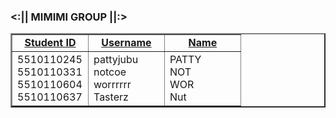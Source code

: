 <html>
<body>
 <h3><:|| MIMIMI GROUP ||:> </h3>
  <table  width="50%" border="2" cellspacing="3" cellpadding="0">
    <tr>
           <td width="33%">
               <div align="center"><b><u>Student ID</b></u></div>
           </td>
           <td width="33%">
               <div align="center"><b><u>Username</b></u></div>
           </td>
           <td width="33%">
              <div align="center"><b><u>Name</b></u></div>
           </td>
    </tr>
    <tr>
           <td>
               <div>5510110245</div>
               <div>5510110331</div>
               <div>5510110604</div>
               <div>5510110637</div>
           </td>
           <td>
              <div>pattyjubu</div>
              <div>notcoe</div>
              <div>worrrrrr</div>
              <div>Tasterz</div>
           </td>
           <td>
             <div>PATTY</div>
             <div>NOT</div>
             <div>WOR</div>
             <div>Nut</div>
           </td>
    </tr>
  </table>
</body>
</html>




